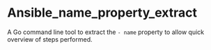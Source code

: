 # Ansible_name_property_extract
A Go command line tool to extract the `- name` property to allow quick overview of steps performed.
